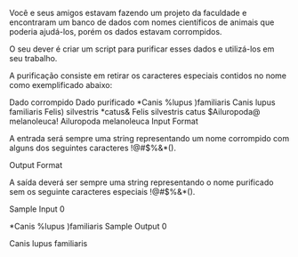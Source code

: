 Você e seus amigos estavam fazendo um projeto da faculdade e encontraram um banco de dados com nomes científicos de animais que poderia ajudá-los, porém os dados estavam corrompidos.

O seu dever é criar um script para purificar esses dados e utilizá-los em seu trabalho.

A purificação consiste em retirar os caracteres especiais contidos no nome como exemplificado abaixo:

Dado corrompido Dado purificado
*Canis %lupus )familiaris Canis lupus familiaris
Felis) silvestris *catus& Felis silvestris catus
$Ailuropoda@ melanoleuca! Ailuropoda melanoleuca
Input Format

A entrada será sempre uma string representando um nome corrompido com alguns dos seguintes caracteres !@#$%&\*().

Output Format

A saída deverá ser sempre uma string representando o nome purificado sem os seguinte caracteres especiais !@#$%&\*().

Sample Input 0

\*Canis %lupus )familiaris
Sample Output 0

Canis lupus familiaris
